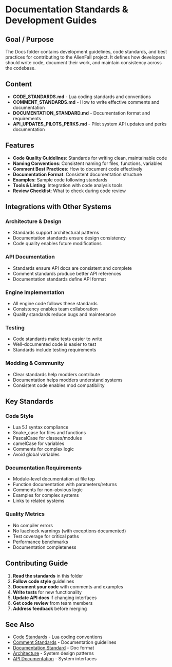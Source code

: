 # Documentation Standards & Development Guides

## Goal / Purpose

The Docs folder contains development guidelines, code standards, and best practices for contributing to the AlienFall project. It defines how developers should write code, document their work, and maintain consistency across the codebase.

## Content

- **CODE_STANDARDS.md** - Lua coding standards and conventions
- **COMMENT_STANDARDS.md** - How to write effective comments and documentation
- **DOCUMENTATION_STANDARD.md** - Documentation format and requirements
- **API_UPDATES_PILOTS_PERKS.md** - Pilot system API updates and perks documentation

## Features

- **Code Quality Guidelines**: Standards for writing clean, maintainable code
- **Naming Conventions**: Consistent naming for files, functions, variables
- **Comment Best Practices**: How to document code effectively
- **Documentation Format**: Consistent documentation structure
- **Examples**: Sample code following standards
- **Tools & Linting**: Integration with code analysis tools
- **Review Checklist**: What to check during code review

## Integrations with Other Systems

### Architecture & Design
- Standards support architectural patterns
- Documentation standards ensure design consistency
- Code quality enables future modifications

### API Documentation
- Standards ensure API docs are consistent and complete
- Comment standards produce better API references
- Documentation standards define API format

### Engine Implementation
- All engine code follows these standards
- Consistency enables team collaboration
- Quality standards reduce bugs and maintenance

### Testing
- Code standards make tests easier to write
- Well-documented code is easier to test
- Standards include testing requirements

### Modding & Community
- Clear standards help modders contribute
- Documentation helps modders understand systems
- Consistent code enables mod compatibility

## Key Standards

### Code Style
- Lua 5.1 syntax compliance
- Snake_case for files and functions
- PascalCase for classes/modules
- camelCase for variables
- Comments for complex logic
- Avoid global variables

### Documentation Requirements
- Module-level documentation at file top
- Function documentation with parameters/returns
- Comments for non-obvious logic
- Examples for complex systems
- Links to related systems

### Quality Metrics
- No compiler errors
- No luacheck warnings (with exceptions documented)
- Test coverage for critical paths
- Performance benchmarks
- Documentation completeness

## Contributing Guide

1. **Read the standards** in this folder
2. **Follow code style** guidelines
3. **Document your code** with comments and examples
4. **Write tests** for new functionality
5. **Update API docs** if changing interfaces
6. **Get code review** from team members
7. **Address feedback** before merging

## See Also

- [Code Standards](./CODE_STANDARDS.md) - Lua coding conventions
- [Comment Standards](./COMMENT_STANDARDS.md) - Documentation guidelines
- [Documentation Standard](./DOCUMENTATION_STANDARD.md) - Doc format
- [Architecture](../architecture/README.md) - System design patterns
- [API Documentation](../api/README.md) - System interfaces
